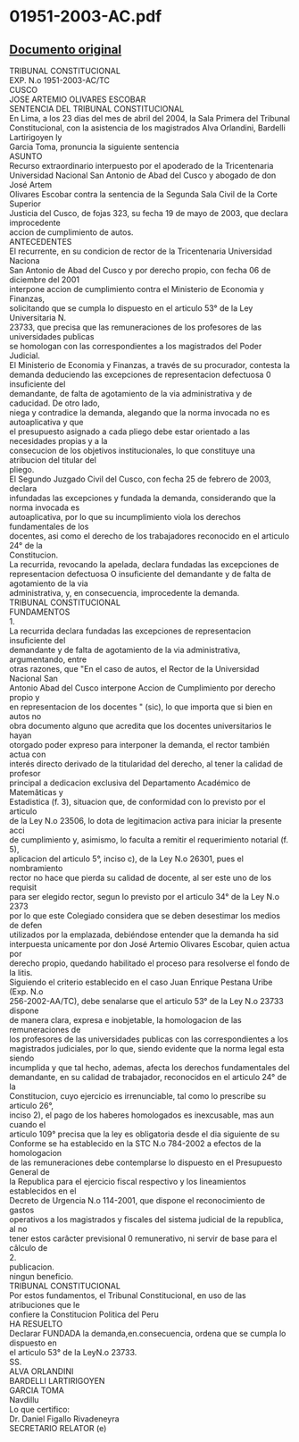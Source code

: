 
01951-2003-AC.pdf
=================
  
[Documento original](https://tc.gob.pe/jurisprudencia/2004/01951-2003-AC.pdf)  
---  
TRIBUNAL CONSTITUCIONAL  
EXP. N.o 1951-2003-AC/TC  
CUSCO  
JOSE ARTEMIO OLIVARES ESCOBAR  
SENTENCIA DEL TRIBUNAL CONSTITUCIONAL  
En Lima, a los 23 dias del mes de abril del 2004, la Sala Primera del Tribunal  
Constitucional, con la asistencia de los magistrados Alva Orlandini, Bardelli Lartirigoyen ly  
Garcia Toma, pronuncia la siguiente sentencia  
ASUNTO  
Recurso extraordinario interpuesto por el apoderado de la Tricentenaria  
Universidad Nacional San Antonio de Abad del Cusco y abogado de don José Artem  
Olivares Escobar contra la sentencia de la Segunda Sala Civil de la Corte Superior  
Justicia del Cusco, de fojas 323, su fecha 19 de mayo de 2003, que declara improcedente  
accion de cumplimiento de autos.  
ANTECEDENTES  
El recurrente, en su condicion de rector de la Tricentenaria Universidad Naciona  
San Antonio de Abad del Cusco y por derecho propio, con fecha 06 de diciembre del 2001  
interpone accion de cumplimiento contra el Ministerio de Economia y Finanzas,  
solicitando que se cumpla lo dispuesto en el articulo 53° de la Ley Universitaria N.  
23733, que precisa que las remuneraciones de los profesores de las universidades publicas  
se homologan con las correspondientes a los magistrados del Poder Judicial.  
El Ministerio de Economia y Finanzas, a través de su procurador, contesta la  
demanda deduciendo las excepciones de representacion defectuosa 0 insuficiente del  
demandante, de falta de agotamiento de la via administrativa y de caducidad. De otro lado,  
niega y contradice la demanda, alegando que la norma invocada no es autoaplicativa y que  
el presupuesto asignado a cada pliego debe estar orientado a las necesidades propias y a la  
consecucion de los objetivos institucionales, lo que constituye una atribucion del titular del  
pliego.  
El Segundo Juzgado Civil del Cusco, con fecha 25 de febrero de 2003, declara  
infundadas las excepciones y fundada la demanda, considerando que la norma invocada es  
autoaplicativa, por lo que su incumplimiento viola los derechos fundamentales de los  
docentes, asi como el derecho de los trabajadores reconocido en el articulo 24° de la  
Constitucion.  
La recurrida, revocando la apelada, declara fundadas las excepciones de  
representacion defectuosa O insuficiente del demandante y de falta de agotamiento de la via  
administrativa, y, en consecuencia, improcedente la demanda.  
TRIBUNAL CONSTITUCIONAL  
FUNDAMENTOS  
1.  
La recurrida declara fundadas las excepciones de representacion insuficiente del  
demandante y de falta de agotamiento de la via administrativa, argumentando, entre  
otras razones, que "En el caso de autos, el Rector de la Universidad Nacional San  
Antonio Abad del Cusco interpone Accion de Cumplimiento por derecho propio y  
en representacion de los docentes " (sic), lo que importa que si bien en autos no  
obra documento alguno que acredita que los docentes universitarios le hayan  
otorgado poder expreso para interponer la demanda, el rector también actua con  
interés directo derivado de la titularidad del derecho, al tener la calidad de profesor  
principal a dedicacion exclusiva del Departamento Académico de Matemâticas y  
Estadistica (f. 3), situacion que, de conformidad con lo previsto por el articulo  
de la Ley N.o 23506, lo dota de legitimacion activa para iniciar la presente acci  
de cumplimiento y, asimismo, lo faculta a remitir el requerimiento notarial (f. 5),  
aplicacion del articulo 5°, inciso c), de la Ley N.o 26301, pues el nombramiento  
rector no hace que pierda su calidad de docente, al ser este uno de los requisit  
para ser elegido rector, segun lo previsto por el articulo 34° de la Ley N.o 2373  
por lo que este Colegiado considera que se deben desestimar los medios de defen  
utilizados por la emplazada, debiéndose entender que la demanda ha sid  
interpuesta unicamente por don José Artemio Olivares Escobar, quien actua por  
derecho propio, quedando habilitado el proceso para resolverse el fondo de la litis.  
Siguiendo el criterio establecido en el caso Juan Enrique Pestana Uribe (Exp. N.o  
256-2002-AA/TC), debe senalarse que el articulo 53° de la Ley N.o 23733 dispone  
de manera clara, expresa e inobjetable, la homologacion de las remuneraciones de  
los profesores de las universidades publicas con las correspondientes a los  
magistrados judiciales, por lo que, siendo evidente que la norma legal esta siendo  
incumplida y que tal hecho, ademas, afecta los derechos fundamentales del  
demandante, en su calidad de trabajador, reconocidos en el articulo 24° de la  
Constitucion, cuyo ejercicio es irrenunciable, tal como lo prescribe su articulo 26°,  
inciso 2), el pago de los haberes homologados es inexcusable, mas aun cuando el  
articulo 109° precisa que la ley es obligatoria desde el dia siguiente de su  
Conforme se ha establecido en la STC N.o 784-2002 a efectos de la homologacion  
de las remuneraciones debe contemplarse lo dispuesto en el Presupuesto General de  
la Republica para el ejercicio fiscal respectivo y los lineamientos establecidos en el  
Decreto de Urgencia N.o 114-2001, que dispone el reconocimiento de gastos  
operativos a los magistrados y fiscales del sistema judicial de la republica, al no  
tener estos carâcter previsional 0 remunerativo, ni servir de base para el câlculo de  
2.  
publicacion.  
ningun beneficio.  
TRIBUNAL CONSTITUCIONAL  
Por estos fundamentos, el Tribunal Constitucional, en uso de las atribuciones que le  
confiere la Constitucion Politica del Peru  
HA RESUELTO  
Declarar FUNDADA la demanda,en.consecuencia, ordena que se cumpla lo dispuesto en  
el articulo 53° de la LeyN.o 23733.  
SS.  
ALVA ORLANDINI  
BARDELLI LARTIRIGOYEN  
GARCIA TOMA  
Navdillu  
Lo que certifico:  
Dr. Daniel Figallo Rivadeneyra  
SECRETARIO RELATOR (e)